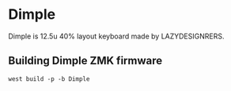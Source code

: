 # Dimple

Dimple is 12.5u 40% layout keyboard made by LAZYDESIGNRERS. 

## Building Dimple ZMK firmware
```
west build -p -b Dimple
```
